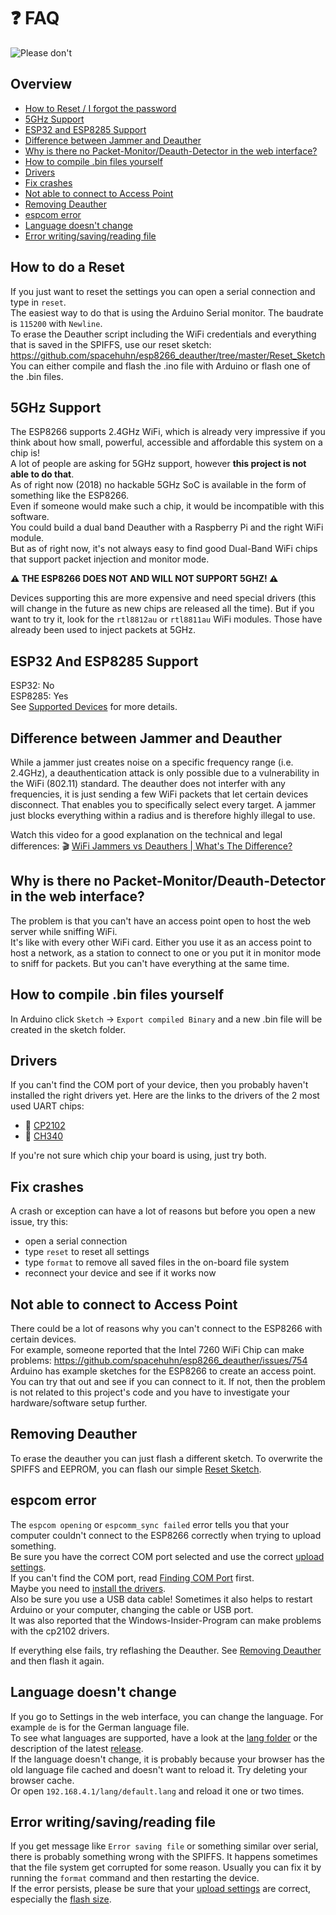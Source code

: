 # ❓ FAQ

![Please don't](https://pbs.twimg.com/media/Dgn7wrnV4AEJZqr.jpg)

## Overview
- [How to Reset / I forgot the password](#how-to-do-a-reset)
- [5GHz Support](#5ghz-support)
- [ESP32 and ESP8285 Support](#esp32-and-esp8285-support)
- [Difference between Jammer and Deauther](#difference-between-jammer-and-deauther)
- [Why is there no Packet-Monitor/Deauth-Detector in the web interface?](#why-is-there-no-packet-monitordeauth-detector-in-the-web-interface)
- [How to compile .bin files yourself](#how-to-compile-bin-files-yourself)
- [Drivers](#drivers)
- [Fix crashes](#fix-crashes)
- [Not able to connect to Access Point](#not-able-to-connect-to-access-point)
- [Removing Deauther](#removing-deauther)
- [espcom error](#espcom-error)
- [Language doesn't change](#language-doesnt-change)
- [Error writing/saving/reading file](#error-writingsavingreading-file)

## How to do a Reset
If you just want to reset the settings you can open a serial connection and type in `reset`.  
The easiest way to do that is using the Arduino Serial monitor. The baudrate is `115200` with `Newline`.  
To erase the Deauther script including the WiFi credentials and everything that is saved in the SPIFFS, use our reset sketch:
https://github.com/spacehuhn/esp8266_deauther/tree/master/Reset_Sketch  
You can either compile and flash the .ino file with Arduino or flash one of the .bin files.  

## 5GHz Support
The ESP8266 supports 2.4GHz WiFi, which is already very impressive if you think about how small, powerful, accessible and affordable this system on a chip is!  
A lot of people are asking for 5GHz support, however **this project is not able to do that**.  
As of right now (2018) no hackable 5GHz SoC is available in the form of something like the ESP8266.  
Even if someone would make such a chip, it would be incompatible with this software.  
You could build a dual band Deauther with a Raspberry Pi and the right WiFi module.  
But as of right now, it's not always easy to find good Dual-Band WiFi chips that support packet injection and monitor mode.

**⚠️ THE ESP8266 DOES NOT AND WILL NOT SUPPORT 5GHZ! ⚠️**

Devices supporting this are more expensive and need special drivers (this will change in the future as new chips are released all the time).
But if you want to try it, look for the `rtl8812au` or `rtl8811au` WiFi modules. Those have already been used to inject packets at 5GHz.  

## ESP32 And ESP8285 Support
ESP32: No  
ESP8285: Yes  
See [Supported Devices](https://github.com/spacehuhn/esp8266_deauther/wiki/Supported-Devices) for more details.  

## Difference between Jammer and Deauther
While a jammer just creates noise on a specific frequency range (i.e. 2.4GHz), a deauthentication attack is only possible due to a vulnerability in the WiFi (802.11) standard. The deauther does not interfer with any frequencies, it is just sending a few WiFi packets that let certain devices disconnect. That enables you to specifically select every target. A jammer just blocks everything within a radius and is therefore highly illegal to use.

Watch this video for a good explanation on the technical and legal differences: 🎬 [WiFi Jammers vs Deauthers | What's The Difference?](https://www.youtube.com/watch?v=6m2vY2HXU60)  

## Why is there no Packet-Monitor/Deauth-Detector in the web interface?
The problem is that you can't have an access point open to host the web server while sniffing WiFi.  
It's like with every other WiFi card. Either you use it as an access point to host a network, as a station to connect to one or you put it in monitor mode to sniff for packets. But you can't have everything at the same time.  

## How to compile .bin files yourself
In Arduino click `Sketch` -> `Export compiled Binary` and a new .bin file will be created in the sketch folder.

## Drivers
If you can't find the COM port of your device, then you probably haven't installed the right drivers yet.
Here are the links to the drivers of the 2 most used UART chips:
- 💾 [CP2102](https://www.silabs.com/products/development-tools/software/usb-to-uart-bridge-vcp-drivers)
- 💾 [CH340](https://sparks.gogo.co.nz/ch340.html)

If you're not sure which chip your board is using, just try both.

## Fix crashes
A crash or exception can have a lot of reasons but before you open a new issue, try this:  
- open a serial connection
- type `reset` to reset all settings
- type `format` to remove all saved files in the on-board file system
- reconnect your device and see if it works now

## Not able to connect to Access Point
There could be a lot of reasons why you can't connect to the ESP8266 with certain devices.  
For example, someone reported that the Intel 7260 WiFi Chip can make problems: https://github.com/spacehuhn/esp8266_deauther/issues/754  
Arduino has example sketches for the ESP8266 to create an access point. You can try that out and see if you can connect to it. If not, then the problem is not related to this project's code and you have to investigate your hardware/software setup further.  

## Removing Deauther
To erase the deauther you can just flash a different sketch. To overwrite the SPIFFS and EEPROM, you can flash our simple [Reset Sketch](https://github.com/spacehuhn/esp8266_deauther/tree/master/Reset_Sketch).  

## espcom error
The `espcom opening` or `espcomm_sync failed` error tells you that your computer couldn't connect to the ESP8266 correctly when trying to upload something.  
Be sure you have the correct COM port selected and use the correct [upload settings](#upload-settings).  
If you can't find the COM port, read [Finding COM Port](#finding-com-port) first.  
Maybe you need to [install the drivers](#drivers).  
Also be sure you use a USB data cable! Sometimes it also helps to restart Arduino or your computer, changing the cable or USB port.  
It was also reported that the Windows-Insider-Program can make problems with the cp2102 drivers.  

If everything else fails, try reflashing the Deauther. See [Removing Deauther](#removing-deauther) and then flash it again.  

## Language doesn't change
If you go to Settings in the web interface, you can change the language. For example `de` is for the German language file.  
To see what languages are supported, have a look at the [lang folder](https://github.com/spacehuhn/esp8266_deauther/tree/master/web_interface/lang) or the description of the latest [release](https://github.com/spacehuhn/esp8266_deauther/releases).  
If the language doesn't change, it is probably because your browser has the old language file cached and doesn't want to reload it. Try deleting your browser cache.  
Or open `192.168.4.1/lang/default.lang` and reload it one or two times.  

## Error writing/saving/reading file
If you get message like `Error saving file` or something similar over serial, there is probably something wrong with the SPIFFS. It happens sometimes that the file system get corrupted for some reason. Usually you can fix it by running the `format` command and then restarting the device.  
If the error persists, please be sure that your [upload settings](https://github.com/spacehuhn/esp8266_deauther/wiki/Installation#upload-settings) are correct, especially the [flash size](https://github.com/spacehuhn/esp8266_deauther/wiki/Installation#flash-size).  